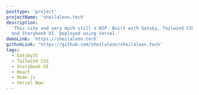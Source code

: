 ```yaml
---
posttype: 'project'
projectName: 'sheilaleon.tech'
description:
  'This site and very much still a WIP. Built with Gatsby, Tailwind CSS
  and Storybook UI. Deployed using Vercel.'
demoLink: 'https://sheilaleon.tech'
githubLink: 'https://github.com/sheilaleon/sheilaleon.tech'
tags:
  - GatsbyJS
  - Tailwind CSS
  - Storybook UI
  - React
  - Node.js
  - Vercel Now
---
```

